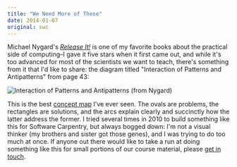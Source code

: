 ```yaml
---
title: "We Need More of These"
date: 2014-01-07
original: swc
---
```

<p>
  Michael Nygard's <a href="http://www.amazon.com/Release-It-Production-Ready-Pragmatic-Programmers/dp/0978739213/"><cite>Release It!</cite></a>
  is one of my favorite books about the practical side of computing–I gave it five stars when it first came out,
  and while it's too advanced for most of the scientists we want to teach,
  there's something from it that I'd like to share:
  the diagram titled "Interaction of Patterns and Antipatterns" from page 43:
</p>
<p>
  <img src="@root/files/2014/01/release-it-pg-43.png" alt="Interaction of Patterns and Antipatterns (from Nygard)" class="centered">
</p>
<p>
  This is the best <a href="http://en.wikipedia.org/wiki/Concept_map">concept map</a> I've ever seen.
  The ovals are problems,
  the rectangles are solutions,
  and the arcs explain clearly and succinctly how the latter address the former.
  I tried several times in 2010 to build something like this for Software Carpentry,
  but always bogged down:
  I'm not a visual thinker (my brothers and sister got those genes),
  and I was trying to do too much at once.
  If anyone out there would like to take a run at doing something like this for small portions of our course material,
  please <a href="mailto:gvwilson@third-bit.com">get in touch</a>.
</p>

